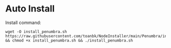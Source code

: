 # Auto Install

Install command:

    wget -O install_penumbra.sh https://raw.githubusercontent.com/toanbk/NodeInstaller/main/Penumbra/install.sh && chmod +x install_penumbra.sh && ./install_penumbra.sh
